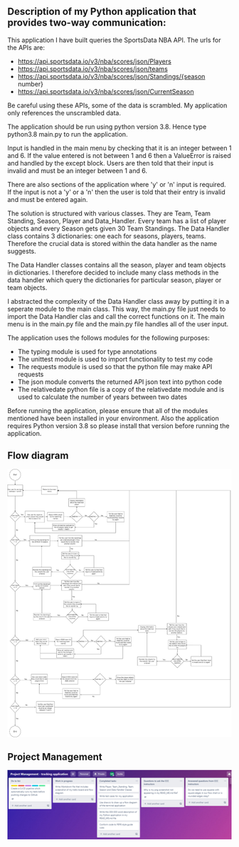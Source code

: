 ## Description of my Python application that provides two-way communication:

This application I have built queries the SportsData NBA API. 
The urls for the APIs are: 
* https://api.sportsdata.io/v3/nba/scores/json/Players
* https://api.sportsdata.io/v3/nba/scores/json/teams
* https://api.sportsdata.io/v3/nba/scores/json/Standings/{season number}
* https://api.sportsdata.io/v3/nba/scores/json/CurrentSeason

Be careful using these APIs, some of the data is scrambled. 
My application only references the unscrambled data.

The application should be run using python version 3.8.
Hence type python3.8 main.py to run the application.

Input is handled in the main menu by checking that it is an integer between
1 and 6. If the value entered is not between 1 and 6 then a ValueError is 
raised and handled by the except block. Users are then told that their
input is invalid and must be an integer between 1 and 6.

There are also sections of the application where 'y' or 'n' input is required.
If the input is not a 'y' or a 'n' then the user is told that their 
entry is invalid and must be entered again.

The solution is structured with various classes. They are Team, Team Standing,
Season, Player and Data_Handler. Every team has a list of player objects and 
every Season gets given 30 Team Standings. The Data Handler class contains 
3 dictionaries: one each for seasons, players, teams. Therefore the crucial 
data is stored within the data handler as the name suggests. 

The Data Handler classes contains all the season, player and team objects 
in dictionaries. I therefore decided to include many class methods in the 
data handler which query the dictionaries for particular season, player or 
team objects.

I abstracted the complexity of the Data Handler class away by putting it in a 
seperate module to the main class. This way, the main.py file just needs
to import the Data Handler clas and call the correct functions on it.
The main menu is in the main.py file and the main.py file handles all
of the user input. 

The application uses the follows modules for the following purposes:
* The typing module is used for type annotations
* The unittest module is used to import functionality to test my code
* The requests module is used so that the python file may make API requests
* The json module converts the returned API json text into python code
* The relativedate python file is a copy of the relativedate module and
is used to calculate the number of years between two dates

Before running the application, please ensure that all of the modules mentioned 
have been installed in your environment. Also the application requires 
Python version 3.8 so please install that version before running the
application.

## Flow diagram
![T2_A3_Python_API_flowdiagram](./T2_A3_Python_API_flowdiagram.jpg)

## Project Management
![Trello_board_screenshot](./t.png)